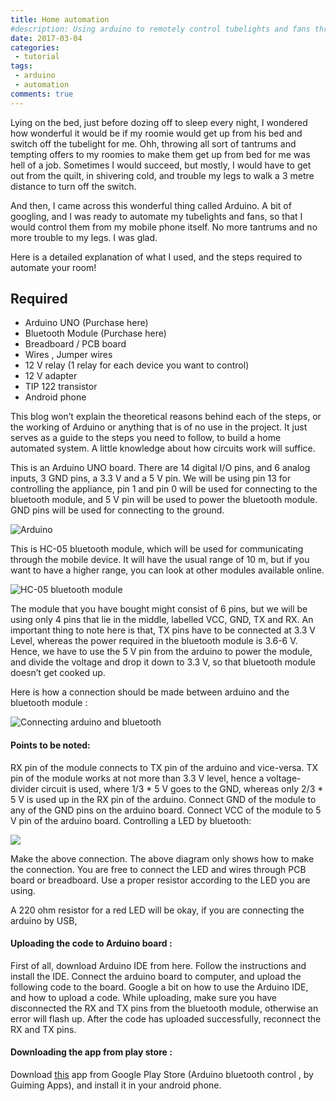 ```yaml
---
title: Home automation
#description: Using arduino to remotely control tubelights and fans through a smartphone.
date: 2017-03-04
categories:
 - tutorial
tags:
 - arduino
 - automation
comments: true
---
```




Lying on the bed, just before dozing off to sleep every night, I wondered how wonderful it would be if my roomie would get up from his bed and switch off the tubelight for me. Ohh, throwing all sort of tantrums and tempting offers to my roomies to make them get up from bed for me was hell of a job. Sometimes I would succeed, but mostly, I would have to get out from the quilt, in shivering cold, and trouble my legs to walk a 3 metre distance to turn off the switch.
<!-- more -->
And then, I came across this wonderful thing called Arduino. A bit of googling, and I was ready to automate my tubelights and fans, so that I would control them from my mobile phone itself. No more tantrums and no more trouble to my legs. I was glad.

Here is a detailed explanation of what I used, and the steps required to automate your room!

## Required

* Arduino UNO  (Purchase here)
* Bluetooth Module (Purchase here)
* Breadboard / PCB board
* Wires , Jumper wires
* 12 V relay (1 relay for each device you want to control)
* 12 V adapter
* TIP 122 transistor
* Android phone

This blog won’t explain the theoretical reasons behind each of the steps, or the working of Arduino or anything that is of no use in the project. It just serves as a guide to the steps you need to follow, to build a home automated system. A little knowledge about how circuits work will suffice.

This is an Arduino UNO board. There are 14 digital I/O pins, and 6 analog inputs, 3 GND pins, a 3.3 V and a 5 V pin. We will be using pin 13 for controlling the appliance, pin 1 and pin 0 will be used for connecting to the bluetooth module, and 5 V pin will be used to power the bluetooth module. GND pins will be used for connecting to the ground.

![Arduino](https://github.com/nitinkgp23/nitinkgp23.github.io/blob/master/assets/images/posts/home-automation/48912-arduinouno_r3_front.jpg)

This is HC-05 bluetooth module, which will be used for communicating through the mobile device. It will have the usual range of 10 m, but if you want to have a higher range, you can look at other modules available online.

![HC-05 bluetooth module](https://github.com/nitinkgp23/nitinkgp23.github.io/blob/master/assets/images/posts/home-automation/134883010_14170929051_large1.jpg)

The module that you have bought might consist of 6 pins, but we will be using only 4 pins that lie in the middle, labelled VCC, GND, TX and RX. An important thing to note here is that, TX pins have to be connected at 3.3 V Level, whereas the power required in the bluetooth module is 3.6-6 V. Hence, we have to use the 5 V pin from the arduino to power the module, and divide the voltage and drop it down to 3.3 V, so that bluetooth module doesn’t get cooked up.

Here is how a connection should be made between arduino and the bluetooth module :

![Connecting arduino and bluetooth](https://github.com/nitinkgp23/nitinkgp23.github.io/blob/master/assets/images/posts/home-automation/134883010_14170929051_large1.jpg)

#### Points to be noted:

RX pin of the module connects to TX pin of the arduino and vice-versa.
TX pin of the module works at not more than 3.3 V level, hence a voltage-divider circuit is used, where 1/3 * 5 V goes to the GND, whereas only 2/3 * 5 V is used up in the RX pin of the arduino.
Connect GND of the module to any of the GND pins on the arduino board.
Connect VCC of the module to 5 V pin of the arduino board.
Controlling a LED by bluetooth:

![](https://github.com/nitinkgp23/nitinkgp23.github.io/blob/master/assets/images/posts/home-automation/screenshot-from-2017-01-17-17-09-55.jpg)

Make the above connection. The above diagram only shows how to make the connection. You are free to connect the LED and wires through PCB board or breadboard. Use a proper resistor according to the LED you are using.

A 220 ohm resistor for a red LED will be okay, if you are connecting the arduino by USB,

#### Uploading the code to Arduino board :

First of all, download Arduino IDE from here. Follow the instructions and install the IDE. Connect the arduino board to computer, and upload the following code to the board. Google a bit on how to use the Arduino IDE, and how to upload a code. While uploading, make sure you have disconnected the RX and TX pins from the bluetooth module, otherwise an error will flash up. After the code has uploaded successfully, reconnect the RX and TX pins.

#### Downloading the app from play store :

Download [this](https://play.google.com/store/apps/details?id=com.app.control&hl=en) app from Google Play Store (Arduino bluetooth control , by Guiming Apps), and install it in your android phone.
